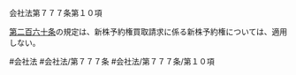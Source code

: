 会社法第７７７条第１０項

[第二百六十条](会社法＿＿＿＿第２６０条)の規定は、新株予約権買取請求に係る新株予約権については、適用しない。

#会社法
#会社法/第７７７条
#会社法/第７７７条/第１０項
